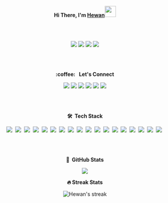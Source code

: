 <p align="center">
<b>Hi There, I'm <a href="https://hewanshrestha.github.io" target="_blank">Hewan</a></b><img src="https://raw.githubusercontent.com/iampavangandhi/iampavangandhi/master/gifs/Hi.gif" width="30px">
</p>

<br>
<br>
<p align="center">
<img src="https://img.shields.io/badge/version-25.03.2021-informational"/>
<img src="https://komarev.com/ghpvc/?username=hewanshrestha&color=red"/>
<img src="https://img.shields.io/github/followers/hewanshrestha?label=follow&style=social"/>
<img src="https://img.shields.io/badge/build-passing-success"/>
</p>
<br><br>


<p align="center">
	<b>:coffee: &nbsp; Let's Connect </b> 
</p>
<p align="center">
<a href="https://www.researchgate.net/profile/Hewan-Shrestha-2" target="_blank"><img src="https://img.shields.io/badge/Research_Gate-00CCBB.svg?&style=for-the-badge&logo=ResearchGate&logoColor=white"/></a>
<a href="https://www.linkedin.com/in/hewanshrestha/" target="_blank"><img src="https://img.shields.io/badge/linkedin-%230077B5.svg?&style=for-the-badge&logo=linkedin&logoColor=white" /></a>
	<a href="https://www.facebook.com/hewanshrestha12/" target="_blank"><img src="https://img.shields.io/badge/Facebook-1877F2?style=for-the-badge&logo=facebook&logoColor=white" /></a>
	<a href="https://www.instagram.com/hewan.shrestha/" target="_blank"><img src="https://img.shields.io/badge/Instagram-E4405F?style=for-the-badge&logo=instagram&logoColor=white" /></a>
	<a href="https://twitter.com/hewanshrestha" target="_blank"><img src="https://img.shields.io/badge/Twitter-1DA1F2?style=for-the-badge&logo=twitter&logoColor=white" /></a>
	<a href="https://www.youtube.com/channel/UCXz5HLKTa5uGut_HwGDRCJw" target="_blank"><img src="https://img.shields.io/badge/YouTube-FF0000?style=for-the-badge&logo=youtube&logoColor=white" /></a>
</p>
<br>
<br>

<p align="center">
	<b> 🛠 &nbsp;Tech Stack </b>
</p>
<p align="center">
	<img src="https://img.shields.io/badge/Ubuntu-E95420?style=for-the-badge&logo=ubuntu&logoColor=white" />&nbsp;
	<img src="https://img.shields.io/badge/Windows-0078D6?style=for-the-badge&logo=windows&logoColor=white" />&nbsp;
	<img src="https://img.shields.io/badge/Python-3776AB?style=for-the-badge&logo=python&logoColor=white" />&nbsp;
	<img src="https://img.shields.io/badge/HTML5-E34F26?style=for-the-badge&logo=html5&logoColor=white" />&nbsp;
	<img src="https://img.shields.io/badge/CSS3-1572B6?style=for-the-badge&logo=css3&logoColor=white" />&nbsp;
	<img src="https://img.shields.io/badge/Markdown-000000?style=for-the-badge&logo=markdown&logoColor=white" />&nbsp;
	<img src="https://img.shields.io/badge/C-00599C?style=for-the-badge&logo=c&logoColor=white" />&nbsp;
	<img src="https://img.shields.io/badge/Bootstrap-563D7C?style=for-the-badge&logo=bootstrap&logoColor=white" />&nbsp;
	<img src="https://img.shields.io/badge/Flask-000000?style=for-the-badge&logo=flask&logoColor=white" />&nbsp;
	<img src="https://img.shields.io/badge/LaTeX-47A141?style=for-the-badge&logo=LaTeX&logoColor=white" />&nbsp;
	<img src="https://img.shields.io/badge/Git-F05032?style=for-the-badge&logo=git&logoColor=white" />&nbsp;
	<img src="https://img.shields.io/badge/Numpy-777BB4?style=for-the-badge&logo=numpy&logoColor=white" />&nbsp;
	<img src="https://img.shields.io/badge/Pandas-2C2D72?style=for-the-badge&logo=pandas&logoColor=white" />&nbsp;
	<img src="https://img.shields.io/badge/scikit_learn-F7931E?style=for-the-badge&logo=scikit-learn&logoColor=white" />&nbsp;
	<img src="https://img.shields.io/badge/PyTorch-EE4C2C?style=for-the-badge&logo=PyTorch&logoColor=white" />&nbsp;
	<img src="https://img.shields.io/badge/OpenCV-27338e?style=for-the-badge&logo=OpenCV&logoColor=white" />&nbsp;
	<img src="https://img.shields.io/badge/Jupyter-F37626.svg?&style=for-the-badge&logo=Jupyter&logoColor=white" />&nbsp;
	<img src="https://img.shields.io/badge/Colab-F9AB00?style=for-the-badge&logo=googlecolab&color=525252" />&nbsp;
	
	
	
		
</p>
<br><br>

<p align="center">
	<b> 📝 &nbsp;GitHub Stats </b>
</p>
<p align="center">
	<img src="https://github-readme-stats.vercel.app/api?username=hewanshrestha&show_icons=true&theme=blue-green">
</p>
<p align="center">
	<b>🔥 Streak Stats </b>
</p>
<p align="center">
	<img title="🔥 Get streak stats for your profile at git.io/streak-stats" alt="Hewan's streak" src="https://github-readme-streak-stats.herokuapp.com/?user=hewanshrestha&hide_border=true&theme=blue-green"/>
</p>

